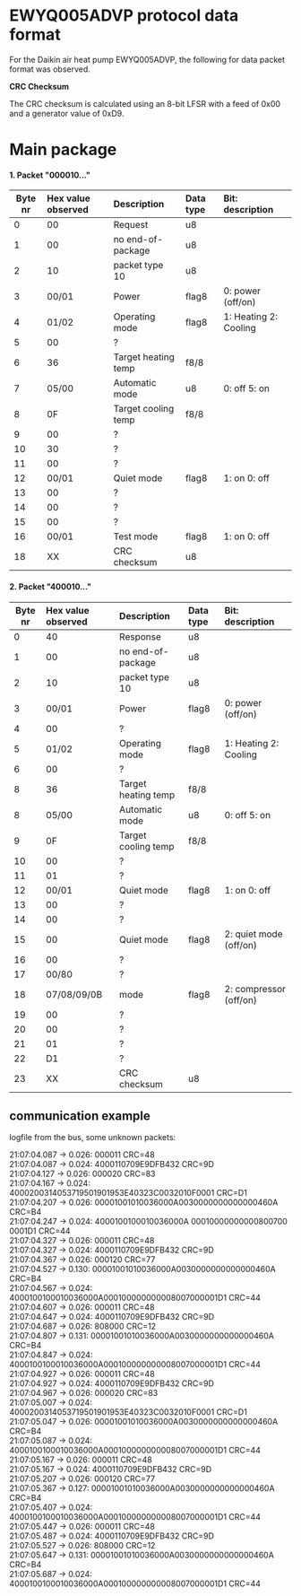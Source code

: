 # EWYQ005ADVP protocol data format

For the Daikin air heat pump EWYQ005ADVP, the following for data packet format was observed.

**CRC Checksum**

The CRC checksum is calculated using an 8-bit LFSR with a feed of 0x00 and a generator value of 0xD9.

# Main package

#### 1. Packet "000010..."

| Byte nr       | Hex value observed            | Description           | Data type     | Bit: description |
|---------------|:------------------------------|:----------------------|:--------------|:-----------------|
|     0         | 00                            | Request               | u8
|     1         | 00                            | no end-of-package     | u8
|     2         | 10                            | packet type 10        | u8
|     3         | 00/01                         | Power                 | flag8 | 0: power (off/on)
|     4         | 01/02                         | Operating mode        | flag8 | 1: Heating 2: Cooling
|     5         | 00                            | ?                     | 
|     6         | 36                            | Target heating temp   | f8/8
|     7         | 05/00                         | Automatic mode        | u8 | 0: off 5: on
|     8         | 0F                            | Target cooling temp   | f8/8
|     9         | 00                            | ?                     |
|    10         | 30                            | ?                     |
|    11         | 00                            | ?                     |
|    12         | 00/01                         | Quiet mode            | flag8 | 1: on 0: off
|    13         | 00                            | ?                     | 
|    14         | 00                            | ?                     |
|    15         | 00                            | ?                     |
|    16         | 00/01                         | Test mode             | flag8 | 1: on 0: off
|    18         | XX                            | CRC checksum          | u8


#### 2. Packet "400010..."

| Byte nr       | Hex value observed            | Description           | Data type     | Bit: description |
|---------------|:------------------------------|:----------------------|:--------------|:-----------------|
|     0         | 40                            | Response              | u8
|     1         | 00                            | no end-of-package     | u8
|     2         | 10                            | packet type 10        | u8
|     3         | 00/01                         | Power                 | flag8         | 0: power (off/on) |
|     4         | 00                            | ?                     | 
|     5         | 01/02                         | Operating mode        | flag8         | 1: Heating 2: Cooling
|     6         | 00                            | ?                     |
|     8         | 36                            | Target heating temp   | f8/8
|     8         | 05/00                         | Automatic mode        | u8 | 0: off 5: on
|     9         | 0F                            | Target cooling temp   | f8/8
|    10         | 00                            | ?                     | 
|    11         | 01                            | ?                     |
|    12         | 00/01                         | Quiet mode            | flag8 | 1: on 0: off
|    13         | 00                            | ?
|    14         | 00                            | ?
|    15         | 00                            | Quiet mode            | flag8         | 2: quiet mode (off/on) |
|    16         | 00                            | ?
|    17         | 00/80                         | ? 
|    18         | 07/08/09/0B                   |  mode                 | flag8         | 2: compressor (off/on) 
|    19         | 00                            | ?
|    20         | 00                            | ?
|    21         | 01                            | ?
|    22         | D1                            | ?
|    23         | XX                            | CRC checksum          | u8


## communication example

logfile from the bus, some unknown packets:

21:07:04.087 -> 0.026: 000011 CRC=48\
21:07:04.087 -> 0.024: 4000110709E9DFB432 CRC=9D\
21:07:04.127 -> 0.026: 000020 CRC=83\
21:07:04.167 -> 0.024: 4000200314053719501901953E40323C0032010F0001 CRC=D1\
21:07:04.207 -> 0.026: 00001001010036000A0030000000000000460A CRC=B4\
21:07:04.247 -> 0.024: 4000100100010036000A 00010000000000800700 0001D1 CRC=44\
21:07:04.327 -> 0.026: 000011 CRC=48\
21:07:04.327 -> 0.024: 4000110709E9DFB432 CRC=9D\
21:07:04.367 -> 0.026: 000120 CRC=77\
21:07:04.527 -> 0.130: 00001001010036000A0030000000000000460A CRC=B4\
21:07:04.567 -> 0.024: 4000100100010036000A000100000000008007000001D1 CRC=44\
21:07:04.607 -> 0.026: 000011 CRC=48\
21:07:04.647 -> 0.024: 4000110709E9DFB432 CRC=9D\
21:07:04.687 -> 0.026: 808000 CRC=12\
21:07:04.807 -> 0.131: 00001001010036000A0030000000000000460A CRC=B4\
21:07:04.847 -> 0.024: 4000100100010036000A000100000000008007000001D1 CRC=44\
21:07:04.927 -> 0.026: 000011 CRC=48\
21:07:04.927 -> 0.024: 4000110709E9DFB432 CRC=9D\
21:07:04.967 -> 0.026: 000020 CRC=83\
21:07:05.007 -> 0.024: 4000200314053719501901953E40323C0032010F0001 CRC=D1\
21:07:05.047 -> 0.026: 00001001010036000A0030000000000000460A CRC=B4\
21:07:05.087 -> 0.024: 4000100100010036000A000100000000008007000001D1 CRC=44\
21:07:05.167 -> 0.026: 000011 CRC=48\
21:07:05.167 -> 0.024: 4000110709E9DFB432 CRC=9D\
21:07:05.207 -> 0.026: 000120 CRC=77\
21:07:05.367 -> 0.127: 00001001010036000A0030000000000000460A CRC=B4\
21:07:05.407 -> 0.024: 4000100100010036000A000100000000008007000001D1 CRC=44\
21:07:05.447 -> 0.026: 000011 CRC=48\
21:07:05.487 -> 0.024: 4000110709E9DFB432 CRC=9D\
21:07:05.527 -> 0.026: 808000 CRC=12\
21:07:05.647 -> 0.131: 00001001010036000A0030000000000000460A CRC=B4\
21:07:05.687 -> 0.024: 4000100100010036000A000100000000008007000001D1 CRC=44
